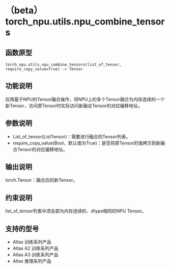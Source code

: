 # （beta）torch_npu.utils.npu_combine_tensors

## 函数原型

```
torch_npu.utils.npu_combine_tensors(list_of_tensor, require_copy_value=True) -> Tensor
```

## 功能说明

应用基于NPU的Tensor融合操作，将NPU上的多个Tensor融合为内存连续的一个新Tensor，访问原Tensor时实际访问新融合Tensor的对应偏移地址。

## 参数说明

- List_of_tensor(ListTensor)：需要进行融合的Tensor列表。
- require_copy_value(Bool，默认值为True)：是否将原Tensor的值拷贝到新融合Tensor的对应偏移地址。

## 输出说明

torch.Tensor：融合后的新Tensor。

## 约束说明

list_of_tensor列表中须全部为内存连续的、dtype相同的NPU Tensor。

## 支持的型号

- <term>Atlas 训练系列产品</term>
- <term>Atlas A2 训练系列产品</term>
- <term>Atlas A3 训练系列产品</term>
- <term>Atlas 推理系列产品</term>

